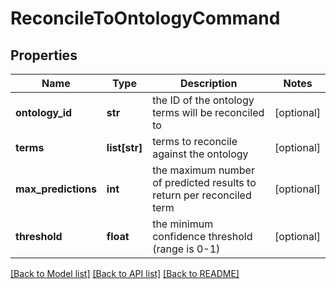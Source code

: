 # ReconcileToOntologyCommand

## Properties
Name | Type | Description | Notes
------------ | ------------- | ------------- | -------------
**ontology_id** | **str** | the ID of the ontology terms will be reconciled to | [optional] 
**terms** | **list[str]** | terms to reconcile against the ontology | [optional] 
**max_predictions** | **int** | the maximum number of predicted results to return per reconciled term | [optional] 
**threshold** | **float** | the minimum confidence threshold (range is 0-1) | [optional] 

[[Back to Model list]](../README.md#documentation-for-models) [[Back to API list]](../README.md#documentation-for-api-endpoints) [[Back to README]](../README.md)

